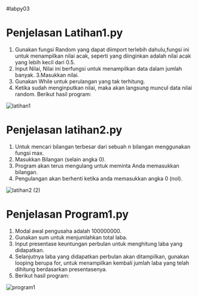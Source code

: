 #labpy03 
# Penjelasan Latihan1.py
1. Gunakan fungsi Random yang dapat diimport terlebih dahulu,fungsi ini untuk menampilkan nilai acak, seperti yang diinginkan adalah nilai acak yang lebih kecil dari 0.5.
2. Input Nilai, Nilai ini berfungsi untuk menampilkan data dalam jumlah banyak. 
3.Masukkan nilai.
4. Gunakan While untuk perulangan yang tak terhitung.
5. Ketika sudah menginputkan nilai, maka akan langsung muncul data nilai random. Berikut hasil program:

![latihan1](https://user-images.githubusercontent.com/57002773/68300094-b0a42880-00cf-11ea-8b8b-ccf4114dc596.png)


# Penjelasan latihan2.py
1. Untuk mencari bilangan terbesar dari sebuah n bilangan menggunakan fungsi max.
2. Masukkan Bilangan (selain angka 0).
3. Program akan terus mengulang untuk meminta Anda memasukkan bilangan.
4. Pengulangan akan berhenti ketika anda memasukkan angka 0 (nol).

![latihan2 (2)](https://user-images.githubusercontent.com/57002773/68300127-c1549e80-00cf-11ea-84b3-cd4d0b57e692.png)

# Penjelasan Program1.py
1. Modal awal pengusaha adalah 100000000.
2. Gunakan sum untuk menjumlahkan total laba.
3. Input presentase keuntungan perbulan untuk menghitung laba yang didapatkan.
4. Selanjutnya laba yang didapatkan perbulan akan ditampilkan, gunakan  looping berupa for, untuk menampilkan kembali jumlah laba yang telah dihitung berdasarkan presentasenya.
5. Berikut hasil program:

![program1](https://user-images.githubusercontent.com/57002773/68300196-dfba9a00-00cf-11ea-9932-9facda7500da.png)

